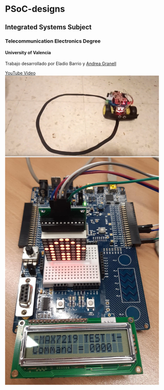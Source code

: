 # PSoC-designs
## Integrated Systems Subject
### Telecommunication Electronics Degree
#### University of Valencia
Trabajo desarrollado por Eladio Barrio y [Andrea Granell](https://github.com/andrea-granell)

[YouTube Video](https://www.youtube.com/watch?v=tHYneJKJjck)
![YT](https://github.com/ebarrio/PSoC-designs/blob/eval_firm/PSoC4/Robot_Controller/img.png "YouTube Video")
![Screanshoot](https://github.com/ebarrio/PSoC-designs/blob/master/PSoC%203%20development%20kit/MAX7219/Out.jpeg)
